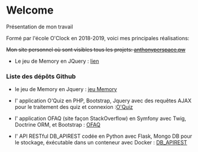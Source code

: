 # Welcome
Présentation de mon travail

Formé par l'école O'Clock en 2018-2019, voici mes principales réalisations:

~~Mon site personnel où sont visibles tous les projets: [anthonyperspace.pw](http://anthonyperspace.pw)~~
 - Le jeu de Memory en JQuery : [lien](https://o-clock-hyperspace.github.io/evaluation-js-memory-Tonyp85-25/)

### Liste des dépôts Github

- le jeu de Memory en Jquery : [jeu Memory](https://github.com/O-clock-Hyperspace/evaluation-js-memory-Tonyp85-25)

- l' application O'Quiz en PHP, Bootstrap, Jquery avec des requêtes AJAX pour le traitement des quiz et connexion :[O'Quiz](https://github.com/O-clock-Hyperspace/evaluation-back-oquiz-Tonyp85-25)

- l' application OFAQ (site façon StackOverflow) en Symfony avec Twig, Doctrine ORM, et Bootstrap : [OFAQ](https://github.com/O-clock-Hyperspace/symfo-eval-faq-o-clock-Tonyp85-25)

- l' API RESTful DB_APIREST codée en Python avec Flask, Mongo DB pour le stockage, éxécutable dans un conteneur avec Docker  : [DB_APIREST](https://github.com/Tonyp85-25/DB_APIREST)
